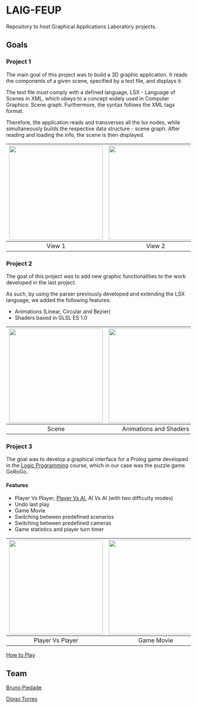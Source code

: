 # LAIG-FEUP
Repository to host Graphical Applications Laboratory projects.

 
## Goals

### Project 1
The main goal of this project was to build a 3D graphic application. It reads the components of a given scene, specified by a text file, and displays it.

The text file must comply with a defined language, LSX - Language of Scenes in XML, which obeys to a concept widely used in Computer Graphics: Scene graph. Furthermore, the syntax follows the XML tags format.
 
Therefore, the application reads and transverses all the lsx nodes, while simultaneously builds the respective data structure - scene graph. After reading and loading the info, the scene is then displayed.

| [<img src="/res/P1View1.jpg" width="256" heigth="256">](/res/P1View1.jpg)                                                               | [<img src="/res/P1View2.jpg" width="256" heigth="256">](/res/P1View2.jpg)                                                               | [<img src="/res/P1View3.jpg" width="256" heigth="256">](/res/P1View3.jpg) |
|:---:|:---:|:---:|
| View 1 | View 2 | View 3 |

### Project 2
The goal of this project was to add new graphic functionalities to the work developed in the last project.

As such, by using the parser previously developed and extending the LSX language, we added the following features: 
* Animations (Linear, Circular and Bezier) 
* Shaders based in GLSL ES 1.0

| [<img src="/res/MainScene.jpg" width="256" heigth="256">](/res/MainScene.jpg)                                                           | [<img src="/res/Animations.gif" width="256" heigth="256">](/res/Animations.gif)                                                         | [<img src="/res/Boards.gif" width="256" heigth="256">](/res/Boards.gif) |
|:---:|:---:|:---:|
| Scene | Animations and Shaders | Boards |

### Project 3
The goal was to develop a graphical interface for a Prolog game developed in the [Logic Programming]() course, which in our case was the puzzle game GoRoGo.

#### Features
* Player Vs Player, [Player Vs AI](/res/PlayerVsAI.gif), AI Vs AI (with two difficulty modes)
* Undo last play
* Game Movie
* Switching between predefined scenarios
* Switching between predefined cameras
* Game statistics and player turn timer

| [<img src="/res/PlayerVsPlayer.gif" width="256" heigth="256">](/res/PlayerVsPlayer.gif)                                               | [<img src="/res/GameMovie.gif" width="256" heigth="256">](/res/GameMovie.gif) |
|:---:|:---:|
| Player Vs Player | Game Movie |

[How to Play](https://github.com/diogotorres97/LAIG-FEUP/blob/master/Project%203/docs/User%20Manual.pdf)

## Team 
[Bruno Piedade](https://github.com/Kubix20)

[Diogo Torres](https://github.com/diogotorres97)



